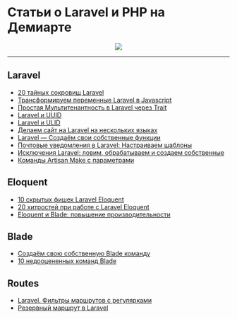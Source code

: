 Статьи о Laravel и PHP на Демиарте
====

<p align="center">
    <img src="https://avatars3.githubusercontent.com/u/48979244?v=3&s=200">
</p>

---
## Laravel
+ [20 тайных сокровищ Laravel](https://laravel.demiart.ru/20-tajnyh-sokrovishh-laravel/)
+ [Трансформируем переменные Laravel в Javascript](https://laravel.demiart.ru/transformiruem-peremennye-laravel-php-v-javascript/)
+ [Простая Мультитенантность в Laravel через Trait](https://laravel.demiart.ru/prostaya-multitenantnost-v-laravel-cherez-trait/)
+ [Laravel и UUID](https://laravel.demiart.ru/laravel-uuid/)
+ [Laravel и ULID](https://laravel.demiart.ru/laravel-i-ulid/)
+ [Делаем сайт на Laravel на нескольких языках](https://laravel.demiart.ru/delaem-sajt-na-laravel-na-neskolkih-yazykah/)
+ [Laravel — Создаём свои собственные функции](https://laravel.demiart.ru/laravel-sozdayom-svoi-sobstvennye-funktsii/)
+ [Почтовые уведомления в Laravel: Настраиваем шаблоны](https://laravel.demiart.ru/pochtovye-uvedomleniya-v-laravel-nastraivaem-shablony/)
+ [Исключения Laravel: ловим, обрабатываем и создаем собственные](https://laravel.demiart.ru/isklyucheniya-laravel-lovim-obrabatyvaem-i-sozdaem-sobstvennye/)
+ [Команды Artisan Make с параметрами](https://laravel.demiart.ru/komandy-artisan-make-s-parametrami/)

## Eloquent
+ [10 скрытых фишек Laravel Eloquent](https://laravel.demiart.ru/10-skrytyh-fishek-laravel-eloquent/)
+ [20 хитростей при работе с Laravel Eloquent](https://laravel.demiart.ru/20-hitrostej-pri-rabote-s-laravel-eloquent/)
+ [Eloquent и Blade: повышение производительности](https://laravel.demiart.ru/eloquent-i-blade-sovety-po-povysheniyu-proizvoditelnosti/)

## Blade
+ [Создаём свою собственную Blade команду](https://laravel.demiart.ru/sozdayom-svoyu-sobstvennuyu-blade-komandu-na-primere-br2nl-v-laravel/)
+ [10 недооцененных команд Blade](https://laravel.demiart.ru/10-nedootsenennyh-komand-blade/)

## Routes
+ [Laravel. Фильтры маршрутов с регулярками](https://laravel.demiart.ru/laravel-filtry-marshrutov-s-regulyarnymi-vyrazheniyami/)
+ [Резервный маршрут в Laravel](https://laravel.demiart.ru/rezervnyj-marshrut-v-laravel/)
